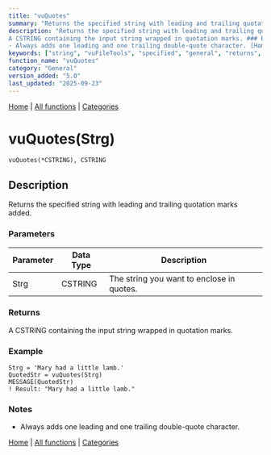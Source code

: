 ```yaml
---
title: "vuQuotes"
summary: "Returns the specified string with leading and trailing quotation marks added."
description: "Returns the specified string with leading and trailing quotation marks added. ### Parameters ### Returns
A CSTRING containing the input string wrapped in quotation marks. ### Example ### Notes
- Always adds one leading and one trailing double-quote character. [Home](../index.md) | [All functions](index.md) | [Categories](../categories/index.md)"
keywords: ["string", "vuFileTools", "specified", "general", "returns", "leading", "quotation", "marks", "added", "Clarion", "trailing", "with"]
function_name: "vuQuotes"
category: "General"
version_added: "5.0"
last_updated: "2025-09-23"
---
```


[Home](../index.md) | [All functions](index.md) | [Categories](../categories/index.md)

# vuQuotes(Strg)

```Prototype
vuQuotes(*CSTRING), CSTRING
```


## Description
Returns the specified string with leading and trailing quotation marks added.

### Parameters

| Parameter | Data Type | Description                                |
|-----------|-----------|--------------------------------------------|
| Strg      | CSTRING   | The string you want to enclose in quotes.  |

### Returns
A CSTRING containing the input string wrapped in quotation marks.

### Example

```Clarion
Strg = 'Mary had a little lamb.'
QuotedStr = vuQuotes(Strg)
MESSAGE(QuotedStr)
! Result: "Mary had a little lamb."
```

### Notes
- Always adds one leading and one trailing double-quote character.

[Home](../index.md) | [All functions](index.md) | [Categories](../categories/index.md)
